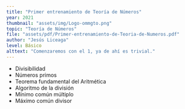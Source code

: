 ```yaml
---
title: "Primer entrenamiento de Teoría de Números"
year: 2021
thumbnail: "assets/img/Logo-ommgto.png"
topic: "Teoría de Números"
file: "assets/pdf/Primer-entrenamiento-de-Teoria-de-Numeros.pdf"
author: "Jesús Liceaga"
level: Básico
alttext: "Comenzaremos con el 1, ya de ahí es trivial."
---
```


<ul class="list-group list-group-flush">
  <li class="list-group-item">Divisibilidad</li>
  <li class="list-group-item">Números primos</li>
  <li class="list-group-item">Teorema fundamental del Aritmética</li>
  <li class="list-group-item">Algoritmo de la división</li>
  <li class="list-group-item">Mínimo común múltiplo</li>
  <li class="list-group-item">Máximo común divisor</li>
</ul>